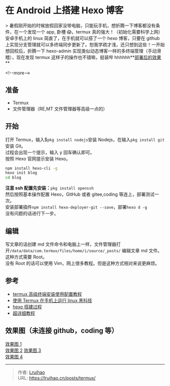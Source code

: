 # 在 Android 上搭建 Hexo 博客


&gt; 暑假刚开始的时候放假回家没带电脑，只能玩手机，想折腾一下博客都没有条件，在一个发现一个 app, 卧槽 😱，termux 真的强大！（初始化需要科学上网）安卓手机上的 linux 简直了，在手机就可以搭了一个 hexo 博客，只要在 github 上实现分支管理就可以多终端同步更新了。恕我学疏才浅，还只想到这些！一开始想回校后，折腾一下 hexo-admin 实现类似动态博客一样的多终端管理（手动滑稽），现在发现 termux 这样子的操作也不错嘛，挺装哔 hhhhhh**[部署后的效果](https://lruihao.gitee.io)**

&lt;!--more--&gt;

## 准备

- Termux
- 文件管理器（RE,MT 文件管理器等高级一点的）

## 开始

打开 Termux，输入$`pkg install nodejs`安装 Nodejs，在输入`pkg install git`安装 Git。  
过程会出现一个提示，输入 y 回车确认即可。  
按照 Hexo 官网提示安装 Hexo。

```bash
npm install hexo-cli -g
hexo init blog
cd blog
```

**注意 ssh 配置先安装：**`pkg install openssh`  
然后按照基本操作配置 Hexo，GitHub 或者 gitee,coding 等连上，部署测试一次。  
安装部署插件`npm install hexo-deployer-git --save`，部署`hexo d -g`  
没有问题的话进行下一步。

## 编辑

写文章的话创建 md 文件命令和电脑上一样，文件管理器打开`/data/data/com.termux/files/home/i/source/_posts/` 编辑文章 md 文件。这种方式需要 Root。  
没有 Root 的话可以使用 Vim，网上很多教程。但是这种方式相对来说更麻烦。

## 参考

- [termux 高级终端安装使用配置教程](https://www.sqlsec.com/2018/05/termux.html?yyue=a21bo.50862.201879)
- [使用 Termux 在手机上运行 linux 黑科技](https://www.oyohyee.com/post/Note/Termux)
- [hexo 搭建过程](https://lruihao.cn/hexo%20&#43;%20github%20%E6%90%AD%E5%BB%BA%E4%B8%AA%E4%BA%BA%E5%8D%9A%E5%AE%A2.html)
- [超详细教程](https://my.oschina.net/ryaneLee/blog/638440)

## 效果图（未连接 github，coding 等）

[效果图 1](https://wx1.sinaimg.cn/mw690/006vSs63gy1ft2a0jo3hmj30u01hcguh.jpg)  
[效果图 2](https://wx4.sinaimg.cn/mw690/006vSs63gy1ft2a0kmm5xj30u01hcn2a.jpg)
[效果图 3](https://wx3.sinaimg.cn/mw690/006vSs63gy1ft2a0lqt61j30u01hctla.jpg)  
[效果图 4](https://wx2.sinaimg.cn/mw690/006vSs63gy1ft2a0mgkm6j30u01hc78l.jpg)


---

> 作者: [Lruihao](https://github.com/Lruihao)  
> URL: https://lruihao.cn/posts/termux/  

